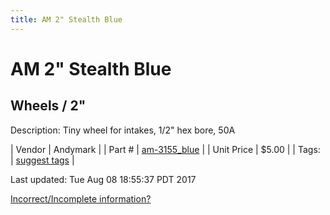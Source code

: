 ```yaml
---
title: AM 2" Stealth Blue
---
```


# AM 2" Stealth Blue
## Wheels / 2"
Description: 	Tiny wheel for intakes, 1/2" hex bore, 50A 

| Vendor | Andymark | 
| Part # | [am-3155_blue](http://www.andymark.com/product-p/am-3155_Blue.htm) | 
| Unit Price | $5.00 | 
| Tags: | [suggest tags](https://docs.google.com/forms/d/e/1FAIpQLSeWyY8v3RgOty-MyWmh9U0iivNYN_molChYyS-0U-o-kOAv_g/viewform) | 

Last updated: Tue Aug 08 18:55:37 PDT 2017

 [Incorrect/Incomplete information?](https://docs.google.com/forms/d/e/1FAIpQLSeWyY8v3RgOty-MyWmh9U0iivNYN_molChYyS-0U-o-kOAv_g/viewform)